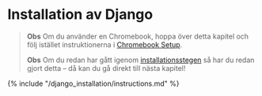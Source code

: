 # Installation av Django

> **Obs** Om du använder en Chromebook, hoppa över detta kapitel och följ istället instruktionerna i [Chromebook Setup](../chromebook_setup/README.md).
> 
> **Obs** Om du redan har gått igenom [installationsstegen](../installation/README.md) så har du redan gjort detta – då kan du gå direkt till nästa kapitel!

{% include "/django_installation/instructions.md" %}